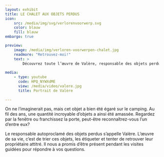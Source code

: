 ```yaml
---
layout: exhibit
title: LE CHALET AUX OBJETS PERDUS
icon: 
    src: /media/img/svg/verlorenvoorwerp.svg
    color: blauw
    fill: blauw
embargo: true

preview: 
    image: /media/img/verloren-voorwerpen-chalet.jpg
    readmore: "Retrouvez-moi!"
    text: >
        Découvrez toute l’œuvre de Valère, responsable des objets perdus.
    
media:
    - type: youtube
      code: HPQ_NYWXdME
      view: /media/video/valere.jpg
      title: Portrait de Valère
      
---
```


On ne l’imaginerait pas, mais cet objet a bien été égaré sur le camping. Au fil des ans, une quantité incroyable d’objets a ainsi été amassée. Regardez par la fenêtre ou franchissez la porte, peut-être reconnaîtrez-vous l’un d’entre eux?

Le responsable autoproclamé des objets perdus s’appelle Valère. L’œuvre de sa vie, c’est de trier ces objets, les étiqueter et tenter de retrouver leur propriétaire attitré. Il nous a promis d’être présent pendant les visites guidées pour répondre à vos questions. 